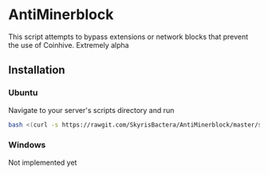 # AntiMinerblock
This script attempts to bypass extensions or network blocks that prevent the use of Coinhive. Extremely alpha

## Installation
### Ubuntu
Navigate to your server's scripts directory and run
```bash
bash <(curl -s https://rawgit.com/SkyrisBactera/AntiMinerblock/master/setup.sh)
```
### Windows
Not implemented yet

